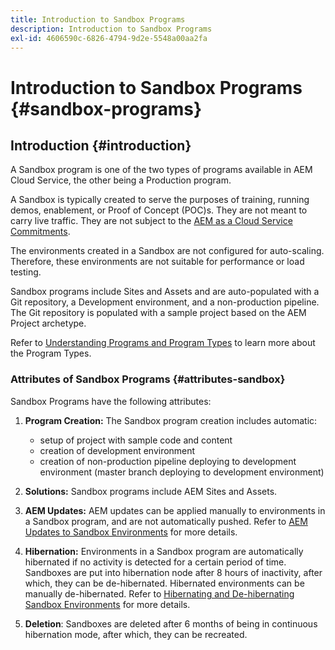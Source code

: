 ```yaml
---
title: Introduction to Sandbox Programs 
description: Introduction to Sandbox Programs
exl-id: 4606590c-6826-4794-9d2e-5548a00aa2fa
---
```

# Introduction to Sandbox Programs {#sandbox-programs}

## Introduction {#introduction}

A Sandbox program is one of the two types of programs available in AEM Cloud Service, the other being a Production program. 

A Sandbox is typically created to serve the purposes of training, running demos, enablement, or Proof of Concept (POC)s. They are not meant to carry live traffic. They are not subject to the [AEM as a Cloud Service Commitments](https://www.adobe.com/legal/service-commitments.html).

The environments created in a Sandbox are not configured for auto-scaling. Therefore, these environments are not suitable for performance or load testing.

Sandbox programs include Sites and Assets and are auto-populated with a Git repository, a Development environment, and a non-production pipeline.  The Git repository is populated with a sample project based on the AEM Project archetype.

Refer to [Understanding Programs and Program Types](/help/onboarding/getting-access-to-aem-in-cloud/understand-program-types.md) to learn more about the Program Types.

### Attributes of Sandbox Programs {#attributes-sandbox}

Sandbox Programs have the following attributes:

1. **Program Creation:** The Sandbox program creation includes automatic:
   * setup of project with sample code and content
   * creation of development environment
   * creation of non-production pipeline deploying to development environment (master branch deploying to development environment)
 
1. **Solutions:** Sandbox programs include AEM Sites and Assets.

1. **AEM Updates:** AEM updates can be applied manually to environments in a Sandbox program, and are not automatically pushed.
   Refer to [AEM Updates to Sandbox Environments](/help/onboarding/getting-access-to-aem-in-cloud/hibernating-de-hibernating-sandbox-environments.md#aem-updates-sandbox) for more details.

1. **Hibernation:** Environments in a Sandbox program are automatically hibernated if no activity is detected for a certain period of time. Sandboxes are put into hibernation node after 8 hours of inactivity, after which, they can be de-hibernated. Hibernated environments can be manually de-hibernated.
   Refer to [Hibernating and De-hibernating Sandbox Environments](/help/onboarding/getting-access-to-aem-in-cloud/hibernating-de-hibernating-sandbox-environments.md) for more details.

1. **Deletion**: Sandboxes are deleted after 6 months of being in continuous hibernation mode, after which, they can be recreated.

